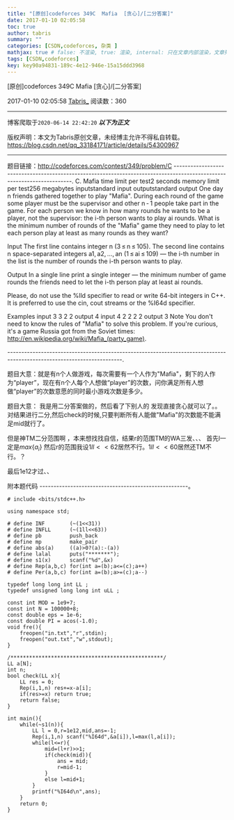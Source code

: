 ```yaml
---
title: "[原创]codeforces 349C  Mafia  [贪心]/[二分答案]"
date: 2017-01-10 02:05:58
toc: true
author: tabris
summary: ""
categories: [CSDN,codeforces, 杂类 ]
mathjax: true # false: 不渲染, true: 渲染, internal: 只在文章内部渲染，文章列表中不渲染
tags: [CSDN,codeforces]
key: key90a94831-189c-4e12-946e-15a15ddd3968
---
```


[原创]codeforces 349C  Mafia  [贪心]/[二分答案]

2017-01-10 02:05:58  [Tabris_](https://me.csdn.net/qq_33184171) 阅读数：360

---

博客爬取于`2020-06-14 22:42:20`
***以下为正文***

版权声明：本文为Tabris原创文章，未经博主允许不得私自转载。
https://blog.csdn.net/qq_33184171/article/details/54300967

<!-- more -->

---

题目链接：http://codeforces.com/contest/349/problem/C
-----------------------------------------------------------------------------------------------------------------------.
C. Mafia
time limit per test2 seconds
memory limit per test256 megabytes
inputstandard input
outputstandard output
One day n friends gathered together to play "Mafia". During each round of the game some player must be the supervisor and other n - 1 people take part in the game. For each person we know in how many rounds he wants to be a player, not the supervisor: the i-th person wants to play ai rounds. What is the minimum number of rounds of the "Mafia" game they need to play to let each person play at least as many rounds as they want?

Input
The first line contains integer n (3 ≤ n ≤ 105). The second line contains n space-separated integers a1, a2, ..., an (1 ≤ ai ≤ 109) — the i-th number in the list is the number of rounds the i-th person wants to play.

Output
In a single line print a single integer — the minimum number of game rounds the friends need to let the i-th person play at least ai rounds.

Please, do not use the %lld specifier to read or write 64-bit integers in С++. It is preferred to use the cin, cout streams or the %I64d specifier.

Examples
input
3
3 2 2
output
4
input
4
2 2 2 2
output
3
Note
You don't need to know the rules of "Mafia" to solve this problem. If you're curious, it's a game Russia got from the Soviet times: http://en.wikipedia.org/wiki/Mafia_(party_game).


-----------------------------------------------------------------------------------------------------------------------.

题目大意：就是有n个人做游戏，每次需要有一个人作为"Mafia"，剩下的人作为“player”，现在有n个人每个人想做“player”的次数，问你满足所有人想做“player”的次数意愿的同时最小游戏次数是多少。


题目大意：
我是用二分答案做的，然后看了下别人的 发现直接贪心就可以了。。
对结果进行二分,然后check的时候,只要判断所有人能做"Mafia"的次数能不能满足mid就行了。


但是神TM二分范围啊  ，本来想找找自信，结果r的范围TM的WA三发、、、
首先l一定是$max\{a_i\}$
然后r的范围我设$1ll<<62$居然不行。$1ll<<60$居然还TM不行。？

最后1e12才过、、


附本题代码
-----------------------------------------------------。
```
# include <bits/stdc++.h>

using namespace std;

# define INF        (~(1<<31))
# define INFLL      (~(1ll<<63))
# define pb         push_back
# define mp         make_pair
# define abs(a)     ((a)>0?(a):-(a))
# define lalal      puts("*******");
# define s1(x)      scanf("%d",&x)
# define Rep(a,b,c) for(int a=(b);a<=(c);a++)
# define Per(a,b,c) for(int a=(b);a>=(c);a--)

typedef long long int LL ;
typedef unsigned long long int uLL ;

const int MOD = 1e9+7;
const int N = 100000+8;
const double eps = 1e-6;
const double PI = acos(-1.0);
void fre(){
    freopen("in.txt","r",stdin);
    freopen("out.txt","w",stdout);
}

/*************************************************/
LL a[N];
int n;
bool check(LL x){
    LL res = 0;
    Rep(i,1,n) res+=x-a[i];
    if(res>=x) return true;
    return false;
}

int main(){
    while(~s1(n)){
        LL l = 0,r=1e12,mid,ans=-1;
        Rep(i,1,n) scanf("%I64d",&a[i]),l=max(l,a[i]);
        while(l<=r){
            mid=(l+r)>>1;
            if(check(mid)){
                ans = mid;
                r=mid-1;
            }
            else l=mid+1;
        }
        printf("%I64d\n",ans);
    }
    return 0;
}

```

